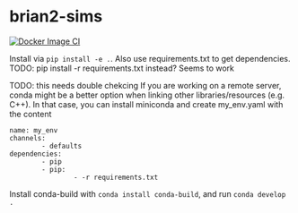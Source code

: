 # brian2-sims

[![Docker Image CI](https://github.com/fun-zoological-computing/brian2-sims/actions/workflows/docker-image.yml/badge.svg)](https://github.com/fun-zoological-computing/brian2-sims/actions/workflows/docker-image.yml)

Install via `pip install -e .`. Also use requirements.txt to get dependencies. TODO: pip install -r requirements.txt instead? Seems to work

TODO: this needs double chekcing
If you are working on a remote server, conda might be a better option when linking other libraries/resources (e.g. C++). In that case, you can install miniconda and create my_env.yaml with the content

```
name: my_env
channels:
        - defaults
dependencies:
        - pip
        - pip:
                - -r requirements.txt
```

Install conda-build with `conda install conda-build`, and run `conda develop .`
